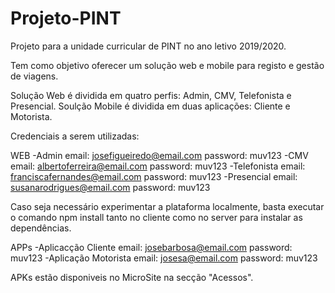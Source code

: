 # Projeto-PINT

Projeto para a unidade curricular de PINT no ano letivo 2019/2020.

Tem como objetivo oferecer um solução web e mobile para registo e gestão de viagens.

Solução Web é dividida em quatro perfis: Admin, CMV, Telefonista e Presencial.
Soulção Mobile é dividida em duas aplicações: Cliente e Motorista.

Credenciais a serem utilizadas:

  WEB
    -Admin			                    email: josefigueiredo@email.com			            password: muv123
    -CMV			                      email: albertoferreira@email.com		            password: muv123
		-Telefonista		                email: franciscafernandes@email.com		          password: muv123
		-Presencial		                  email: susanarodrigues@email.com		            password: muv123

  Caso seja necessário experimentar a plataforma localmente, basta executar o comando npm install 
  tanto no cliente como no server para instalar as dependências.

  APPs
		-Aplicacção Cliente	            email: josebarbosa@email.com			              password: muv123
		-Aplicação Motorista	          email: josesa@email.com				                  password: muv123
    
   APKs estão disponiveis no MicroSite na secção "Acessos".
